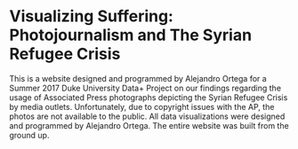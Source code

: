 # Visualizing Suffering: Photojournalism and The Syrian Refugee Crisis

This is a website designed and programmed by Alejandro Ortega for a Summer 2017 Duke University Data+ Project on our findings regarding the usage of Associated Press photographs depicting the Syrian Refugee Crisis by media outlets. Unfortunately, due to copyright issues with the AP, the photos are not available to the public. All data visualizations were designed and programmed by Alejandro Ortega. The entire website was built from the ground up.
